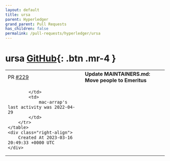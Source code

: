 ```yaml
---
layout: default
title: ursa
parent: Hyperledger
grand_parent: Pull Requests
has_children: false
permalink: /pull-requests/hyperledger/ursa
---
```


# ursa <span class="fs-3 right-align">[GitHub](https://github.com/hyperledger/ursa){: .btn .mr-4 }</span>


<div>
    <table>
        <tr>
            <td>
                PR <a href="https://github.com/hyperledger/ursa/pull/229" class=".btn">#229</a>
            </td>
            <td>
                <b>
                    Update MAINTAINERS.md: Move people to Emeritus
                </b>
            </td>
        </tr>
        <tr>
            <td>
                
            </td>
            <td>
                mac-arrap's last activity was 2022-04-29
            </td>
        </tr>
    </table>
    <div class="right-align">
        Created At 2023-03-16 20:49:33 +0000 UTC
    </div>
</div>

